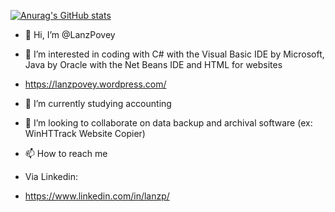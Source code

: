 [![Anurag's GitHub stats](https://github-readme-stats.vercel.app/api?username=anuraghazra)](https://github.com/anuraghazra/github-readme-stats)

- 👋 Hi, I’m @LanzPovey
- 👀 I’m interested in coding with C# with the Visual Basic IDE by Microsoft, Java by Oracle with the Net Beans IDE and HTML for websites
- https://lanzpovey.wordpress.com/

- 🌱 I’m currently studying accounting
- 💞️ I’m looking to collaborate on data backup and archival software (ex: WinHTTrack Website Copier)
- 📫 How to reach me 
- Via Linkedin: 
- https://www.linkedin.com/in/lanzp/

<!---
LanzPovey/LanzPovey is a ✨ special ✨ repository because its `README.md` (this file) appears on your GitHub profile.
You can click the Preview link to take a look at your changes.
--->
